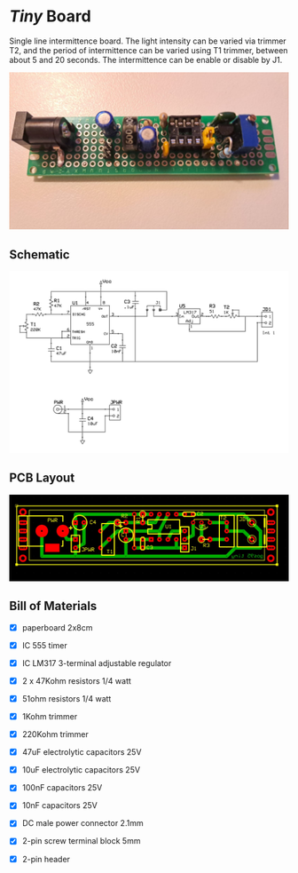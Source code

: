 # *Tiny* Board
Single line intermittence board.
The light intensity can be varied via trimmer T2,
and the period of intermittence can be varied using T1 trimmer, between about 5 and 20 seconds.
The intermittence can be enable or disable by J1.

![board-built](tiny-board_built.jpg)


## Schematic
![board-schematic](tiny-board_sch.jpg)


## PCB Layout
![board-pcb](tiny-board_pcb.jpg)


## Bill of Materials
- [x] paperboard 2x8cm
- [x] IC 555 timer
- [x] IC LM317 3-terminal adjustable regulator
- [x] 2 x 47Kohm resistors 1/4 watt
- [x] 51ohm resistors 1/4 watt
- [x] 1Kohm trimmer
- [x] 220Kohm trimmer
- [x] 47uF electrolytic capacitors 25V
- [x] 10uF electrolytic capacitors 25V
- [x] 100nF capacitors 25V
- [x] 10nF capacitors 25V
- [x] DC male power connector 2.1mm
- [x] 2-pin screw terminal block 5mm
- [x] 2-pin header

